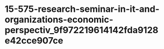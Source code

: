 # 15-575-research-seminar-in-it-and-organizations-economic-perspectiv_9f972219614142fda9128e42cce907ce